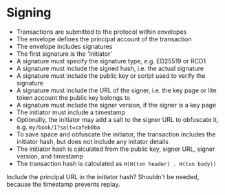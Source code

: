# Signing

- Transactions are submitted to the protocol within envelopes
- The envelope defines the principal account of the transaction
- The envelope includes signatures
- The first signature is the 'initiator'
- A signature must specify the signature type, e.g. ED25519 or RCD1
- A signature must include the signed hash, i.e. the actual signature
- A signature must include the public key or script used to verify the signature
- A signature must include the URL of the signer, i.e. the key page or lite token account the public key belongs to
- A signature must include the signer version, if the signer is a key page
- The initiator must include a timestamp
- Optionally, the initiator may add a salt to the signer URL to obfuscate it, e.g. `my/book/1?salt=cafeb0ba`
- To save space and obfuscate the initiator, the transaction includes the initiator hash, but does not include any initator details
- The initiator hash is calculated from the public key, signer URL, signer version, and timestamp
- The transaction hash is calculated as `H(H(txn header) . H(txn body))`

Include the principal URL in the initiator hash? Shouldn't be needed, because
the timestamp prevents replay.